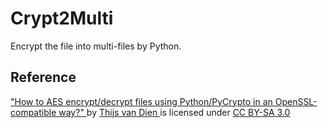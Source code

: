 # Crypt2Multi
Encrypt the file into multi-files by Python.
## Reference

<a href="https://stackoverflow.com/questions/16761458/how-to-aes-encrypt-decrypt-files-using-python-pycrypto-in-an-openssl-compatible?answertab=votes#tab-top" Target="_blank">"How to AES encrypt/decrypt files using Python/PyCrypto in an OpenSSL-compatible way?"
</a>
by 
<a href="https://stackoverflow.com/users/1163893/thijs-van-dien" Target="_blank">Thijs van Dien
</a>
is licensed under 
<a href="https://creativecommons.org/licenses/by-sa/3.0/" Target="_blank">CC BY-SA 3.0
</a>
